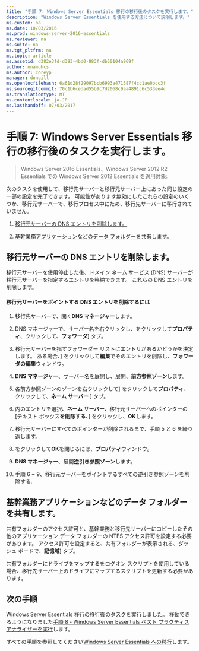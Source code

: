 ```yaml
---
title: "手順 7: Windows Server Essentials 移行の移行後のタスクを実行します。"
description: "Windows Server Essentials を使用する方法について説明します。"
ms.custom: na
ms.date: 10/03/2016
ms.prod: windows-server-2016-essentials
ms.reviewer: na
ms.suite: na
ms.tgt_pltfrm: na
ms.topic: article
ms.assetid: d382e3fd-d393-4bd0-883f-db50104a969f
author: nnamuhcs
ms.author: coreyp
manager: dongill
ms.openlocfilehash: 6a61d28f29097bcb6993a471587f4cc1ae0bcc3f
ms.sourcegitcommit: 70c1b6cedad55b9c7d2068c9aa4891c6c533ee4c
ms.translationtype: MT
ms.contentlocale: ja-JP
ms.lasthandoff: 07/03/2017
---
```

# <a name="step-7-perform-post-migration-tasks-for-the-windows-server-essentials-migration"></a>手順 7: Windows Server Essentials 移行の移行後のタスクを実行します。

>Windows Server 2016 Essentials、Windows Server 2012 R2 Essentials での Windows Server 2012 Essentials を適用対象:

次のタスクを使用して、移行先サーバーと移行元サーバー上にあった同じ設定の一部の設定を完了できます。 可能性があります無効にしたこれらの設定のいくつか、移行元サーバーで、移行プロセス中にため、移行先サーバーに移行されていません。  
  
1.  [移行元サーバーの DNS エントリを削除します。](Step-7--Perform-post-migration-tasks-for-the-Windows-Server-Essentials-migration.md#BKMK_DeleteDNSEntries)  
  
2.  [基幹業務アプリケーションなどのデータ フォルダーを共有します。](Step-7--Perform-post-migration-tasks-for-the-Windows-Server-Essentials-migration.md#BKMK_ShareLineOfBusinessAndOtherApplications)  
  
##  <a name="BKMK_DeleteDNSEntries"></a>移行元サーバーの DNS エントリを削除します。  
 移行元サーバーを使用停止した後、ドメイン ネーム サービス (DNS) サーバーが移行元サーバーを指定するエントリを格納できます。 これらの DNS エントリを削除します。  
  
#### <a name="to-delete-dns-entries-that-point-to-the-source-server"></a>移行元サーバーをポイントする DNS エントリを削除するには  
  
1.  移行先サーバーで、開く**DNS マネージャー**します。  
  
2.  DNS マネージャーで、サーバー名を右クリックし、をクリックして**プロパティ**、クリックして、**フォワーダ**] タブ。  
  
3.  移行元サーバーを指すフォワーダー リストにエントリがあるかどうかを決定します。 ある場合、] をクリックして**編集**でそのエントリを削除し、**フォワーダの編集**ウィンドウ。  
  
4.  **DNS マネージャー**、サーバー名を展開し、展開、**前方参照ゾーン**します。  
  
5.  各前方参照ゾーンのゾーンを右クリックして] をクリックして**プロパティ**、クリックして、**ネーム サーバー** ] タブ。  
  
6.  内のエントリを選択、**ネーム サーバー**、移行元サーバーへのポインターの [テキスト ボックス**を削除する**、] をクリックし、**OK**します。  
  
7.  移行元サーバーにすべてのポインターが削除されるまで、手順 5 と 6 を繰り返します。  
  
8.  をクリックして**OK**を閉じるには、**プロパティ**ウィンドウ。  
  
9. **DNS マネージャー**、展開**逆引き参照ゾーン**します。  
  
10. 手順 6 ~ 9、移行元サーバーをポイントするすべての逆引き参照ゾーンを削除する.  
  
##  <a name="BKMK_ShareLineOfBusinessAndOtherApplications"></a>基幹業務アプリケーションなどのデータ フォルダーを共有します。  
 共有フォルダーのアクセス許可と、基幹業務と移行先サーバーにコピーしたその他のアプリケーション データ フォルダーの NTFS アクセス許可を設定する必要があります。 アクセス許可を設定すると、共有フォルダーが表示される、ダッシュ ボードで、**記憶域**] タブ。  
  
 共有フォルダーにドライブをマップするをログオン スクリプトを使用している場合、移行先サーバー上のドライブにマップするスクリプトを更新する必要があります。  
  
## <a name="next-steps"></a>次の手順  
 Windows Server Essentials 移行の移行後のタスクを実行しました。 移動できるようになりました[手順 8 - Windows Server Essentials ベスト プラクティス アナライザーを実行](Step-8--Run-the-Windows-Server-Essentials-Best-Practices-Analyzer.md)します。  
  

すべての手順を参照してください[Windows Server Essentials への移行](Migrate-from-Previous-Versions-to-Windows-Server-Essentials-or-Windows-Server-Essentials-Experience.md)します。

